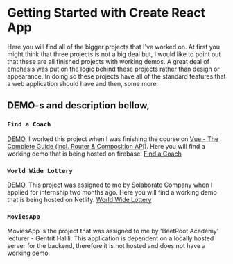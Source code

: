 # Getting Started with Create React App

Here you will find all of the bigger projects that I've worked on.
At first you might think that three projects is not a big deal but, I would like to point out that these are all finished projects with working demos.
A great deal of emphasis was put on the logic behind these projects rather than design or appearance. In doing so these projects have all of the standard features that a web application should have and then, some more.

## DEMO-s and description bellow,

### `Find a Coach`

[DEMO](https://vue-http-demo-49523.web.app). 
I worked this project when I was finishing the course on [Vue - The Complete Guide (incl. Router & Composition API)](https://www.udemy.com/course/vuejs-2-the-complete-guide/).
Here you will find a working demo that is being hosted on firebase. [Find a Coach](https://vue-http-demo-49523.web.app) 



### `World Wide Lottery`

[DEMO](https://awesome-goldstine-f740f9.netlify.app/).
This project was assigned to me by Solaborate Company when I applied for internship two months ago.
Here you will find a working demo that is being hosted on Netlify. [World Wide Lottery](https://awesome-goldstine-f740f9.netlify.app/) 



### `MoviesApp`

MoviesApp is the project that was assigned to me by 'BeetRoot Academy' lecturer - Gentrit Halili.
This application is dependent on a locally hosted server for the backend, therefore it is not hosted and does not have a working demo.
